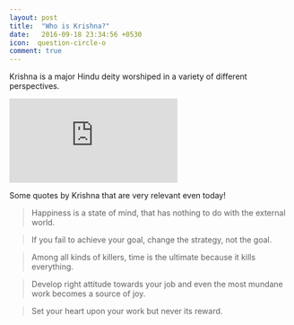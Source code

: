 ```yaml
---
layout: post
title:  "Who is Krishna?"
date:   2016-09-18 23:34:56 +0530
icon:  question-circle-o
comment: true
---
```




Krishna is a major Hindu deity worshiped in a variety of different perspectives.

<iframe class="video" src="https://www.youtube.com/embed/vK7_GFR1WRE?rel=0" frameborder="0" allowfullscreen></iframe>

Some quotes by Krishna that are very relevant even today!

> Happiness is a state of mind, that has nothing to do with the external world.

> If you fail to achieve your goal, change the strategy, not the goal.

> Among all kinds of killers, time is the ultimate because it kills everything.

> Develop right attitude towards your job and even the most mundane work becomes a source of joy.

> Set your heart upon your work but never its reward.
